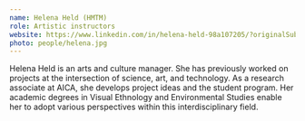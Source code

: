 ```yaml
---
name: Helena Held (HMTM)
role: Artistic instructors
website: https://www.linkedin.com/in/helena-held-98a107205/?originalSubdomain=de
photo: people/helena.jpg
---
```


Helena Held is an arts and culture manager. She has previously worked on projects at the intersection of science, art, and technology. As a research associate at AICA, she develops project ideas and the student program. Her academic degrees in Visual Ethnology and Environmental Studies enable her to adopt various perspectives within this interdisciplinary field.